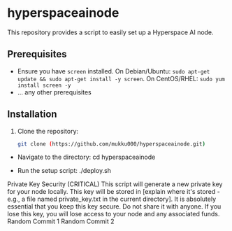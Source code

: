 # hyperspaceainode


This repository provides a script to easily set up a Hyperspace AI node.

## Prerequisites

* Ensure you have `screen` installed. On Debian/Ubuntu: `sudo apt-get update && sudo apt-get install -y screen`. On CentOS/RHEL: `sudo yum install screen -y`
* ... any other prerequisites

## Installation

1. Clone the repository:
   ```bash
   git clone (https://github.com/mukku000/hyperspaceainode.git)

 * Navigate to the directory:
   cd hyperspaceainode

 * Run the setup script:
   ./deploy.sh

Private Key Security (CRITICAL)
This script will generate a new private key for your node locally. This key will be stored in [explain where it's stored - e.g., a file named private_key.txt in the current directory]. It is absolutely essential that you keep this key secure. Do not share it with anyone. If you lose this key, you will lose access to your node and any associated funds.
Random Commit 1
Random Commit 2
